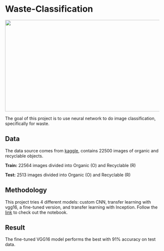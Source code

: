 # Waste-Classification

<img src="https://cf-courses-data.s3.us.cloud-object-storage.appdomain.cloud/IBMDeveloperSkillsNetwork-ML311-Coursera/labs/Module3/L2/img/transfer_learning.gif" width="600" height="300">

The goal of this project is to use neural network to do image classification, specifically for waste. 

## Data
The data source comes from [kaggle](https://www.kaggle.com/datasets/techsash/waste-classification-data?datasetId=233210&sortBy=voteCount), contains 22500 images of organic and recyclable objects.

**Train:**  22564 images divided into Organic (O) and Recyclable (R)

**Test:** 2513 images divided into Organic (O) and Recyclable (R)

## Methodology
This project tries 4 different models: custom CNN, transfer learning with vgg16, a fine-tuned version, and transfer learning with Inception. Follow the [link](https://github.com/ka4on/Waste-Classification/blob/main/Final_Project.ipynb) to check out the notebook.

## Result
The fine-tuned VGG16 model performs the best with 91% accuracy on test data.
